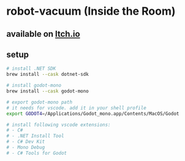 # robot-vacuum (Inside the Room)
## available on [Itch.io](https://kusindia.itch.io/inside-the-room)

## setup
```sh
# install .NET SDK
brew install --cask dotnet-sdk

# install godot-mono
brew install --cask godot-mono

# export godot-mono path
# it needs for vscode. add it in your shell profile
export GODOT4=/Applications/Godot_mono.app/Contents/MacOS/Godot

# install following vscode extensions:
# - C#
# - .NET Install Tool
# - C# Dev Kit
# - Mono Debug
# - C# Tools for Godot
```
